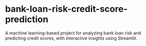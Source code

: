 # bank-loan-risk-credit-score-prediction
A machine learning-based project for analyzing bank loan risk and predicting credit scores, with interactive insights using Streamlit.
